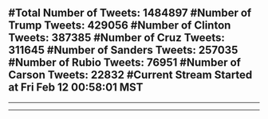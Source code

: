 #Total Number of Tweets: 1484897 
#Number of Trump Tweets: 429056
#Number of Clinton Tweets: 387385
#Number of Cruz Tweets: 311645
#Number of Sanders Tweets: 257035
#Number of Rubio Tweets: 76951
#Number of Carson Tweets: 22832
#Current Stream Started at Fri Feb 12 00:58:01 MST
---
---
---
